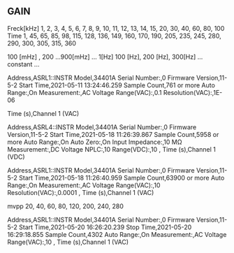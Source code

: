 

GAIN 
----


Freck[kHz]
1,   2,   3,   4,   5,   6,   7,   8,   9,  10,  11,  12,  13,  14,  15,  20,  30,  40,  60,  80, 100
Time
1,  45,  65,  85,  98, 115, 128, 136, 149, 160, 170, 190, 205, 235, 245, 280, 290, 300, 305, 315, 360

100 [mHz] , 200 ...900[mHz] ... 1[Hz] 100 [Hz], 200 [Hz], 300[Hz] ... constant ...


Address,ASRL1::INSTR
Model,34401A
Serial Number:,0
Firmware Version,11-5-2
Start Time,2021-05-11 13:24:46.259
Sample Count,761 or more
Auto Range:,On
Measurement:,AC Voltage
Range(VAC):,0.1
Resolution(VAC):,1E-06

Time (s),Channel 1 (VAC)



Address,ASRL4::INSTR
Model,34401A
Serial Number:,0
Firmware Version,11-5-2
Start Time,2021-05-18 11:26:39.867
Sample Count,5958 or more
Auto Range:,On
Auto Zero:,On
Input Impedance:,10 MΩ
Measurement:,DC Voltage
NPLC:,10
Range(VDC):,10
,
Time (s),Channel 1 (VDC)


Address,ASRL1::INSTR
Model,34401A
Serial Number:,0
Firmware Version,11-5-2
Start Time,2021-05-18 11:26:40.959
Sample Count,63900 or more
Auto Range:,On
Measurement:,AC Voltage
Range(VAC):,10
Resolution(VAC):,0.0001
,
Time (s),Channel 1 (VAC)


mvpp
20, 40, 60, 80, 120, 200, 240, 280


Address,ASRL1::INSTR
Model,34401A
Serial Number:,0
Firmware Version,11-5-2
Start Time,2021-05-20 16:26:20.239
Stop Time,2021-05-20 16:29:18.855
Sample Count,4302
Auto Range:,On
Measurement:,AC Voltage
Range(VAC):,10
,
Time (s),Channel 1 (VAC)